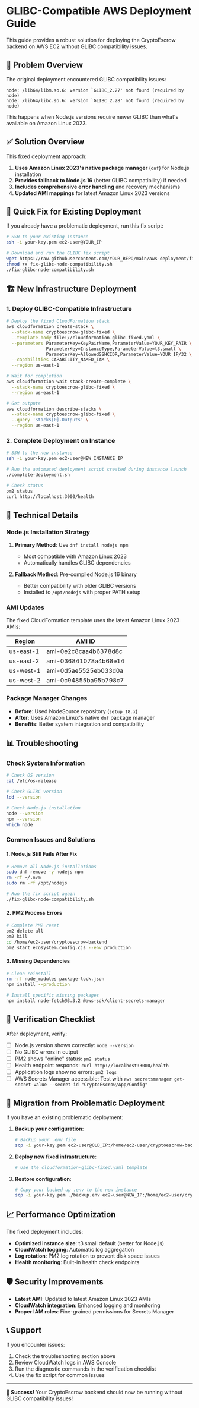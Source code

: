 # GLIBC-Compatible AWS Deployment Guide

This guide provides a robust solution for deploying the CryptoEscrow backend on AWS EC2 without GLIBC compatibility issues.

## 🚨 Problem Overview

The original deployment encountered GLIBC compatibility issues:
```
node: /lib64/libm.so.6: version `GLIBC_2.27' not found (required by node)
node: /lib64/libc.so.6: version `GLIBC_2.28' not found (required by node)
```

This happens when Node.js versions require newer GLIBC than what's available on Amazon Linux 2023.

## ✅ Solution Overview

This fixed deployment approach:

1. **Uses Amazon Linux 2023's native package manager** (`dnf`) for Node.js installation
2. **Provides fallback to Node.js 16** (better GLIBC compatibility) if needed
3. **Includes comprehensive error handling** and recovery mechanisms
4. **Updated AMI mappings** for latest Amazon Linux 2023 versions

## 🚀 Quick Fix for Existing Deployment

If you already have a problematic deployment, run this fix script:

```bash
# SSH to your existing instance
ssh -i your-key.pem ec2-user@YOUR_IP

# Download and run the GLIBC fix script
wget https://raw.githubusercontent.com/YOUR_REPO/main/aws-deployment/fix-glibc-node-compatibility.sh
chmod +x fix-glibc-node-compatibility.sh
./fix-glibc-node-compatibility.sh
```

## 🏗️ New Infrastructure Deployment

### 1. Deploy GLIBC-Compatible Infrastructure

```bash
# Deploy the fixed CloudFormation stack
aws cloudformation create-stack \
  --stack-name cryptoescrow-glibc-fixed \
  --template-body file://cloudformation-glibc-fixed.yaml \
  --parameters ParameterKey=KeyPairName,ParameterValue=YOUR_KEY_PAIR \
               ParameterKey=InstanceType,ParameterValue=t3.small \
               ParameterKey=AllowedSSHCIDR,ParameterValue=YOUR_IP/32 \
  --capabilities CAPABILITY_NAMED_IAM \
  --region us-east-1

# Wait for completion
aws cloudformation wait stack-create-complete \
  --stack-name cryptoescrow-glibc-fixed \
  --region us-east-1

# Get outputs
aws cloudformation describe-stacks \
  --stack-name cryptoescrow-glibc-fixed \
  --query 'Stacks[0].Outputs' \
  --region us-east-1
```

### 2. Complete Deployment on Instance

```bash
# SSH to the new instance
ssh -i your-key.pem ec2-user@NEW_INSTANCE_IP

# Run the automated deployment script created during instance launch
./complete-deployment.sh

# Check status
pm2 status
curl http://localhost:3000/health
```

## 🔧 Technical Details

### Node.js Installation Strategy

1. **Primary Method**: Use `dnf install nodejs npm`
   - Most compatible with Amazon Linux 2023
   - Automatically handles GLIBC dependencies

2. **Fallback Method**: Pre-compiled Node.js 16 binary
   - Better compatibility with older GLIBC versions
   - Installed to `/opt/nodejs` with proper PATH setup

### AMI Updates

The fixed CloudFormation template uses the latest Amazon Linux 2023 AMIs:

| Region | AMI ID |
|--------|--------|
| us-east-1 | ami-0e2c8caa4b6378d8c |
| us-east-2 | ami-036841078a4b68e14 |
| us-west-1 | ami-0d5ae5525eb033d0a |
| us-west-2 | ami-0c94855ba95b798c7 |

### Package Manager Changes

- **Before**: Used NodeSource repository (`setup_18.x`)
- **After**: Uses Amazon Linux's native `dnf` package manager
- **Benefits**: Better system integration and compatibility

## 📊 Troubleshooting

### Check System Information

```bash
# Check OS version
cat /etc/os-release

# Check GLIBC version
ldd --version

# Check Node.js installation
node --version
npm --version
which node
```

### Common Issues and Solutions

#### 1. Node.js Still Fails After Fix

```bash
# Remove all Node.js installations
sudo dnf remove -y nodejs npm
rm -rf ~/.nvm
sudo rm -rf /opt/nodejs

# Run the fix script again
./fix-glibc-node-compatibility.sh
```

#### 2. PM2 Process Errors

```bash
# Complete PM2 reset
pm2 delete all
pm2 kill
cd /home/ec2-user/cryptoescrow-backend
pm2 start ecosystem.config.cjs --env production
```

#### 3. Missing Dependencies

```bash
# Clean reinstall
rm -rf node_modules package-lock.json
npm install --production

# Install specific missing packages
npm install node-fetch@3.3.2 @aws-sdk/client-secrets-manager
```

## 🎯 Verification Checklist

After deployment, verify:

- [ ] Node.js version shows correctly: `node --version`
- [ ] No GLIBC errors in output
- [ ] PM2 shows "online" status: `pm2 status`
- [ ] Health endpoint responds: `curl http://localhost:3000/health`
- [ ] Application logs show no errors: `pm2 logs`
- [ ] AWS Secrets Manager accessible: Test with `aws secretsmanager get-secret-value --secret-id "CryptoEscrow/App/Config"`

## 🔄 Migration from Problematic Deployment

If you have an existing problematic deployment:

1. **Backup your configuration**:
   ```bash
   # Backup your .env file
   scp -i your-key.pem ec2-user@OLD_IP:/home/ec2-user/cryptoescrow-backend/.env ./backup.env
   ```

2. **Deploy new fixed infrastructure**:
   ```bash
   # Use the cloudformation-glibc-fixed.yaml template
   ```

3. **Restore configuration**:
   ```bash
   # Copy your backed up .env to the new instance
   scp -i your-key.pem ./backup.env ec2-user@NEW_IP:/home/ec2-user/cryptoescrow-backend/.env
   ```

## 📈 Performance Optimization

The fixed deployment includes:

- **Optimized instance size**: t3.small default (better for Node.js)
- **CloudWatch logging**: Automatic log aggregation
- **Log rotation**: PM2 log rotation to prevent disk space issues
- **Health monitoring**: Built-in health check endpoints

## 🛡️ Security Improvements

- **Latest AMI**: Updated to latest Amazon Linux 2023 AMIs
- **CloudWatch integration**: Enhanced logging and monitoring
- **Proper IAM roles**: Fine-grained permissions for Secrets Manager

## 📞 Support

If you encounter issues:

1. Check the troubleshooting section above
2. Review CloudWatch logs in AWS Console
3. Run the diagnostic commands in the verification checklist
4. Use the fix script for common issues

---

**🎉 Success!** Your CryptoEscrow backend should now be running without GLIBC compatibility issues! 